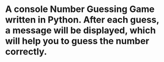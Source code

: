 # A console Number Guessing Game written in Python. After each guess, a message will be displayed, which will help you to guess the number correctly. 
